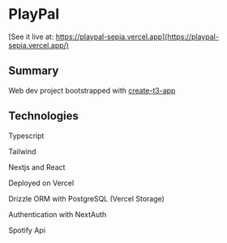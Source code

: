 # PlayPal

[See it live at: https://playpal-sepia.vercel.app](https://playpal-sepia.vercel.app/)

## Summary

Web dev project bootstrapped with [create-t3-app](https://create.t3.gg)

## Technologies

Typescript

Tailwind

Nextjs and React

Deployed on Vercel

Drizzle ORM with PostgreSQL (Vercel Storage)

Authentication with NextAuth

Spotify Api
